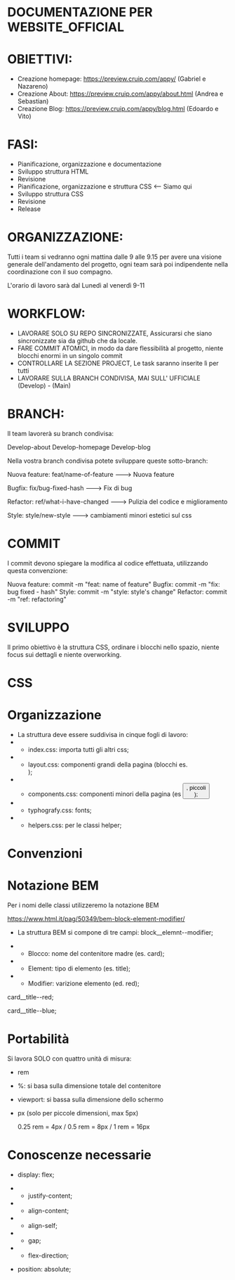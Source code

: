 # DOCUMENTAZIONE PER WEBSITE_OFFICIAL

# OBIETTIVI:

- Creazione homepage: https://preview.cruip.com/appy/ (Gabriel e Nazareno)
- Creazione About: https://preview.cruip.com/appy/about.html (Andrea e Sebastian)
- Creazione Blog: https://preview.cruip.com/appy/blog.html (Edoardo e Vito)

# FASI:

- Pianificazione, organizzazione e documentazione
- Sviluppo struttura HTML
- Revisione
- Pianificazione, organizzazione e struttura CSS <-- Siamo qui
- Sviluppo struttura CSS
- Revisione
- Release

# ORGANIZZAZIONE:

Tutti i team si vedranno ogni mattina dalle 9 alle 9.15 per avere una visione generale dell'andamento del progetto, ogni team sarà poi indipendente nella coordinazione con il suo compagno.

L'orario di lavoro sarà dal Lunedì al venerdì 9-11

# WORKFLOW:

- LAVORARE SOLO SU REPO SINCRONIZZATE, Assicurarsi che siano sincronizzate sia da github che da locale.
- FARE COMMIT ATOMICI, in modo da dare flessibilità al progetto, niente blocchi enormi in un singolo commit
- CONTROLLARE LA SEZIONE PROJECT, Le task saranno inserite lì per tutti
- LAVORARE SULLA BRANCH CONDIVISA, MAI SULL' UFFICIALE (Develop) - (Main)

# BRANCH:

Il team lavorerà su branch condivisa:

Develop-about
Develop-homepage
Develop-blog

Nella vostra branch condivisa potete sviluppare queste sotto-branch:

Nuova feature: feat/name-of-feature ---> Nuova feature

Bugfix: fix/bug-fixed-hash ---> Fix di bug

Refactor: ref/what-i-have-changed ---> Pulizia del codice e miglioramento

Style: style/new-style ---> cambiamenti minori estetici sul css

# COMMIT

I commit devono spiegare la modifica al codice effettuata, utilizzando questa convenzione:

Nuova feature: commit -m "feat: name of feature"
Bugfix: commit -m "fix: bug fixed - hash"
Style: commit -m "style: style's change"
Refactor: commit -m "ref: refactoring"

# SVILUPPO

Il primo obiettivo è la struttura CSS, ordinare i blocchi nello spazio, niente focus sui dettagli e niente overworking.

# CSS

# Organizzazione

- La struttura deve essere suddivisa in cinque fogli di lavoro:
- - index.css: importa tutti gli altri css;
- - layout.css: componenti grandi della pagina (blocchi es. <section>);
- - components.css: componenti minori della pagina (es <button>, piccoli <div>);
- - typhografy.css: fonts;
- - helpers.css: per le classi helper;

# Convenzioni

# Notazione BEM

Per i nomi delle classi utilizzeremo la notazione BEM

https://www.html.it/pag/50349/bem-block-element-modifier/

- La struttura BEM si compone di tre campi: block\_\_elemnt--modifier;

- - Blocco: nome del contenitore madre (es. card);
- - Element: tipo di elemento (es. title);
- - Modifier: varizione elemento (ed. red);

card\_\_title--red;

card\_\_title--blue;

# Portabilità

Si lavora SOLO con quattro unità di misura:

- rem
- %: si basa sulla dimensione totale del contenitore
- viewport: si bassa sulla dimensione dello schermo
- px (solo per piccole dimensioni, max 5px)

  0.25 rem = 4px / 0.5 rem = 8px / 1 rem = 16px

# Conoscenze necessarie

- display: flex;
- - justify-content;
- - align-content;
- - align-self;
- - gap;
- - flex-direction;

- position: absolute;
